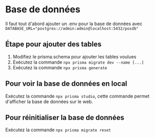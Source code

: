 # Base de données
Il faut tout d'abord ajouter un .env pour la base de données avec `DATABASE_URL="postgres://admin:admin@localhost:5432/posdb"`

## Étape pour ajouter des tables
1. Modifiez le prisma.schema pour ajouter les tables voulues
2. Exécutez la commande `npx prisma migrate dev --name [...]`
3. Exécutez la commande `npx prisma generate`

## Pour voir la base de données en local
Exécutez la commande `npx prisma studio`, cette commande permet d'afficher la base de données sur le web.

## Pour réinitialiser la base de données
Exécutez la commande `npx prisma migrate reset`
